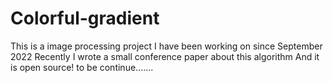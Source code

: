 # Colorful-gradient

This is a image processing project I have been working on since September 2022
Recently I wrote a small conference paper about this algorithm
And it is open source!
to be continue.......
